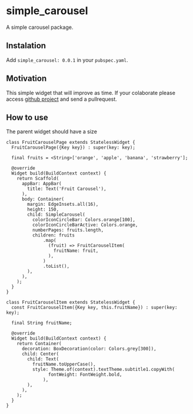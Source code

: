 # simple_carousel

A simple carousel package.

## Instalation

Add `simple_carousel: 0.0.1` in your `pubspec.yaml`.

## Motivation

This simple widget that will improve as time. If your colaborate please access [github project](https://github.com/FabioFiuza/simple-carousel) and send a pullrequest.

## How to use

The parent widget should have a size

```
class FruitCarouselPage extends StatelessWidget {
  FruitCarouselPage({Key key}) : super(key: key);

  final fruits = <String>['orange', 'apple', 'banana', 'strawberry'];

  @override
  Widget build(BuildContext context) {
    return Scaffold(
      appBar: AppBar(
        title: Text('Fruit Carousel'),
      ),
      body: Container(
        margin: EdgeInsets.all(16),
        height: 150,
        child: SimpleCarousel(
          colorIconCircleBar: Colors.orange[100],
          colorIconCircleBarActive: Colors.orange,
          numberPages: fruits.length,
          children: fruits
              .map(
                (fruit) => FruitCarouselItem(
                  fruitName: fruit,
                ),
              )
              .toList(),
        ),
      ),
    );
  }
}

class FruitCarouselItem extends StatelessWidget {
  const FruitCarouselItem({Key key, this.fruitName}) : super(key: key);

  final String fruitName;

  @override
  Widget build(BuildContext context) {
    return Container(
      decoration: BoxDecoration(color: Colors.grey[300]),
      child: Center(
        child: Text(
          fruitName.toUpperCase(),
          style: Theme.of(context).textTheme.subtitle1.copyWith(
                fontWeight: FontWeight.bold,
              ),
        ),
      ),
    );
  }
}
```
